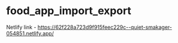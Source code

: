 # food_app_import_export
Netlify link - https://62f228a723d9f915feec229c--quiet-smakager-054851.netlify.app/
